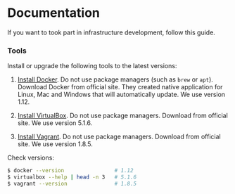 # Documentation

If you want to took part in infrastructure development, follow this guide. 

### Tools

Install or upgrade the following tools to the latest versions: 

1. [Install Docker](https://www.docker.com/products/docker). Do not use package managers (such
as `brew` or `apt`). Download Docker from official site. They created native application
for Linux, Mac and Windows that will automatically update. We use version 1.12.

2. [Install VirtualBox](https://www.virtualbox.org/wiki/Downloads). Do not use package managers. 
Download from official site. We use version 5.1.6.

3. [Install Vagrant](https://www.vagrantup.com/downloads.html). Do not use package managers.
Download from official site. We use version 1.8.5.

Check versions:

```bash
$ docker --version                # 1.12
$ virtualbox --help | head -n 3   # 5.1.6
$ vagrant --version               # 1.8.5
```




